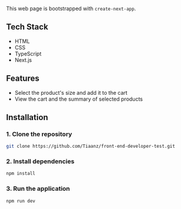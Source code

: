 This web page is bootstrapped with `create-next-app`.

## Tech Stack

- HTML
- CSS
- TypeScript
- Next.js


## Features

- Select the product's size and add it to the cart
- View the cart and the summary of selected products


## Installation

### 1. Clone the repository

```bash
git clone https://github.com/Tiaanz/front-end-developer-test.git
```

### 2. Install dependencies

```bash
npm install
```

### 3. Run the application

```bash
npm run dev
```
